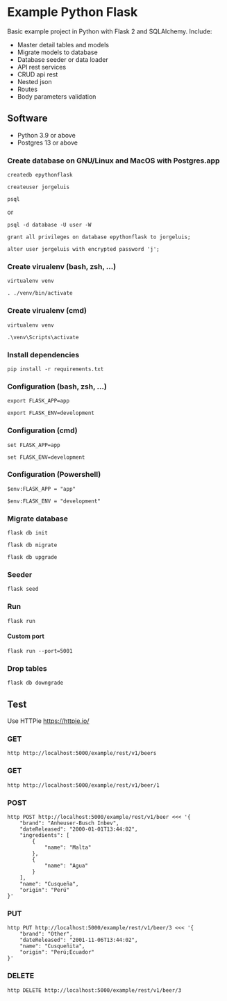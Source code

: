 # Example Python Flask
Basic example project in Python with Flask 2 and SQLAlchemy. 
Include:
* Master detail tables and models
* Migrate models to database
* Database seeder or data loader
* API rest services
* CRUD api rest
* Nested json
* Routes
* Body parameters validation

## Software
* Python 3.9 or above
* Postgres 13 or above

### Create database on GNU/Linux and MacOS with Postgres.app
```
createdb epythonflask
```
```
createuser jorgeluis
```
```
psql
```
or
```
psql -d database -U user -W
```
```
grant all privileges on database epythonflask to jorgeluis;
```
```
alter user jorgeluis with encrypted password 'j';
```
### Create virualenv (bash, zsh, ...)
```
virtualenv venv
```
```
. ./venv/bin/activate
```
### Create virualenv (cmd)
```
virtualenv venv
```
```
.\venv\Scripts\activate
```
### Install dependencies
```
pip install -r requirements.txt
```
### Configuration (bash, zsh, ...)
```
export FLASK_APP=app
```
```
export FLASK_ENV=development
```
### Configuration (cmd)
```
set FLASK_APP=app
```
```
set FLASK_ENV=development
```
### Configuration (Powershell)
```
$env:FLASK_APP = "app"
```
```
$env:FLASK_ENV = "development"
```
### Migrate database
```
flask db init
```
```
flask db migrate
```
```
flask db upgrade
```
### Seeder
```
flask seed
```
### Run
```
flask run
```
#### Custom port
```
flask run --port=5001
```

### Drop tables
```
flask db downgrade
```
## Test
Use HTTPie
https://httpie.io/
### GET
```
http http://localhost:5000/example/rest/v1/beers
```
### GET
```
http http://localhost:5000/example/rest/v1/beer/1
```
### POST
```
http POST http://localhost:5000/example/rest/v1/beer <<< '{
    "brand": "Anheuser-Busch Inbev",
    "dateReleased": "2000-01-01T13:44:02",
    "ingredients": [
        {
            "name": "Malta"
        },
        {
            "name": "Agua"
        }
    ],
    "name": "Cusqueña",
    "origin": "Perú"
}'
```
### PUT
```
http PUT http://localhost:5000/example/rest/v1/beer/3 <<< '{
    "brand": "Other",
    "dateReleased": "2001-11-06T13:44:02",
    "name": "Cusqueñita",
    "origin": "Perú;Ecuador"
}'
```
### DELETE
```
http DELETE http://localhost:5000/example/rest/v1/beer/3
```
